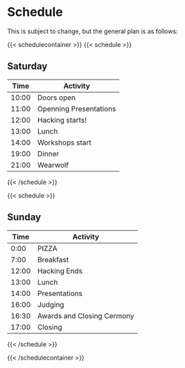 # Schedule

This is subject to change, but the general plan is as follows:

{{< schedulecontainer >}}
{{< schedule >}}
## Saturday
Time  | Activity
----- | ----------------------- 
10:00 | Doors open
11:00 | Openning Presentations
12:00 | Hacking starts!
13:00 | Lunch
14:00 | Workshops start
19:00 | Dinner
21:00 | Wearwolf
{{< /schedule >}}


{{< schedule >}}
## Sunday
Time  | Activity
----- | --------------------------
0:00  | PIZZA
7:00  | Breakfast
12:00 | Hacking Ends
13:00 | Lunch
14:00 | Presentations
16:00 | Judging
16:30 | Awards and Closing Cermony
17:00 | Closing
{{< /schedule >}}

{{< /schedulecontainer >}}
